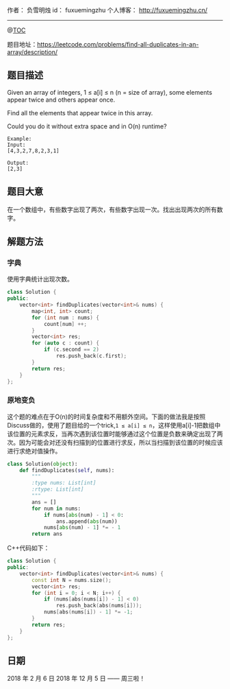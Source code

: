 
作者： 负雪明烛
id：	fuxuemingzhu
个人博客：	http://fuxuemingzhu.cn/

---
@[TOC](目录)

题目地址：https://leetcode.com/problems/find-all-duplicates-in-an-array/description/

## 题目描述

Given an array of integers, 1 ≤ a[i] ≤ n (n = size of array), some elements appear twice and others appear once.

Find all the elements that appear twice in this array.

Could you do it without extra space and in O(n) runtime?

    Example:
    Input:
    [4,3,2,7,8,2,3,1]
    
    Output:
    [2,3]

## 题目大意

在一个数组中，有些数字出现了两次，有些数字出现一次。找出出现两次的所有数字。

## 解题方法

### 字典

使用字典统计出现次数。

```cpp
class Solution {
public:
    vector<int> findDuplicates(vector<int>& nums) {
        map<int, int> count;
        for (int num : nums) {
            count[num] ++;
        }
        vector<int> res;
        for (auto c : count) {
            if (c.second == 2)
                res.push_back(c.first);
        }
        return res;
    }
};
```

### 原地变负

这个题的难点在于O(n)的时间复杂度和不用额外空间。下面的做法我是按照Discuss做的，使用了题目给的一个trick,``1 ≤ a[i] ≤ n``，这样使用a[i]-1把数组中该位置的元素求反，当再次遇到该位置时能够通过这个位置是负数来确定出现了两次。因为可能会对还没有扫描到的位置进行求反，所以当扫描到该位置的时候应该进行求绝对值操作。


```python
class Solution(object):
    def findDuplicates(self, nums):
        """
        :type nums: List[int]
        :rtype: List[int]
        """
        ans = []
        for num in nums:
            if nums[abs(num) - 1] < 0:
                ans.append(abs(num))
            nums[abs(num) - 1] *= - 1
        return ans
```

C++代码如下：

```cpp
class Solution {
public:
    vector<int> findDuplicates(vector<int>& nums) {
        const int N = nums.size();
        vector<int> res;
        for (int i = 0; i < N; i++) {
            if (nums[abs(nums[i]) - 1] < 0)
                res.push_back(abs(nums[i]));
            nums[abs(nums[i]) - 1] *= -1;
        }
        return res;
    }
};
```


## 日期

2018 年 2 月 6 日 
2018 年 12 月 5 日 —— 周三啦！
